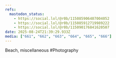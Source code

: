 ```yaml
---
refs:
  mastodon_status:
    - https://social.lol/@r0b/115085906407004052
    - https://social.lol/@r0b/115085912719989222
    - https://social.lol/@r0b/115090176841620507
date: 2025-08-24T21:39:29.933Z
media: ["661", "662", "663", "664", "665", "666"]
---
```



Beach, miscellaneous #Photography





